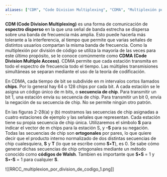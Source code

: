 ```yaml
---
aliases: ["CDM", "Code Division Multiplexing", "CDMA", "Multiplexión por división de código"]
---
```

**CDM (Code Division Multiplexing)** es una forma de comunicación de **espectro disperso** en la que una señal de banda estrecha se dispersa sobre una banda de frecuencia más amplia. Esto puede hacerla más tolerante a la interferencia, al tiempo que permite que varias señales de distintos usuarios compartan la misma banda de frecuencia. Como la multiplexión por división de código se utiliza la mayoría de las veces para este último propósito, se le conoce comúnmente como **CDMA (Code Division Multiple Access)**. CDMA permite que cada estación transmita en todo el espectro de frecuencia todo el tiempo. Las múltiples transmisiones simultáneas se separan mediante el uso de la teoría de codificación.

En CDMA, cada tiempo de bit se subdivide en m intervalos cortos llamados **chips**. Por lo general hay 64 o 128 chips por cada bit. A cada estación se le asigna un código único de m bits, o **secuencia de chip**. Para transmitir un bit 1, una estación envía su secuencia de chip. Para transmitir un bit 0, envía la negación de su secuencia de chip. No se permite ningún otro patrón.

En las figuras 2-28(a) y (b) mostramos las secuencias de chip asignadas a cuatro estaciones de ejemplo y las señales que representan. Cada estación tiene su propia secuencia de chip única. Utilizaremos el símbolo **S** para indicar el vector de m chips para la estación S, y **-S** para su negación. Todas las secuencias de chip son **ortogonales** por pares, lo que quiere decir que el producto interno normalizado de dos distintas secuencias de chip cualesquiera, **S** y **T** (lo que se escribe como **S**•**T**), es 0. Se sabe cómo generar dichas secuencias de chip ortogonales mediante un método conocido como **códigos de Walsh**. Tambien es importante que **S**•**S** = 1 y **S**•**-S** = 1 para cualquier **S**.

![[RRCC_multiplexion_por_division_de_codigo_1.png]]